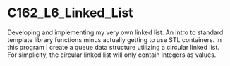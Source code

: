 # C162_L6_Linked_List
Developing and implementing my very own linked list. An intro to standard template library functions minus actually getting to use STL containers. In this program I create a queue data structure utilizing a circular linked list. For simplicity, the circular linked list will only contain integers as values.
